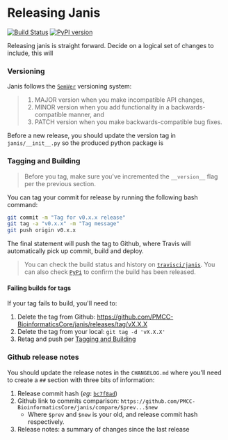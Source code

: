 # Releasing Janis

[![Build Status](https://travis-ci.org/PMCC-BioinformaticsCore/janis.svg?branch=master)](https://travis-ci.org/PMCC-BioinformaticsCore/janis) [![PyPI version](https://badge.fury.io/py/janis-pipelines.svg)](https://badge.fury.io/py/janis-pipelines)

Releasing janis is straight forward. Decide on a logical set of changes to include, this will 

### Versioning

Janis follows the  [`SemVer`](https://semver.org) versioning system:

> 1.  MAJOR version when you make incompatible API changes,
> 2.  MINOR version when you add functionality in a backwards-compatible manner, and
> 3.  PATCH version when you make backwards-compatible bug fixes.

Before a new release, you should update the version tag in `janis/__init__.py` so the produced python package is 

### Tagging and Building

> Before you tag, make sure you've incremented the `__version__` flag per the previous section. 

You can tag your commit for release by running the following bash command:
```bash
git commit -m "Tag for v0.x.x release"  
git tag -a "v0.x.x" -m "Tag message"  
git push origin v0.x.x
```

The final statement will push the tag to Github, where Travis will automatically pick up commit, build and deploy.

> You can check the build status and history on [`travisci/janis`](https://travis-ci.org/PMCC-BioinformaticsCore/janis).
> You can also check [`PyPi`](https://pypi.org/project/janis-pipelines/) to confirm the build has been released.

#### Failing builds for tags

If your tag fails to build, you'll need to:
1. Delete the tag from Github: https://github.com/PMCC-BioinformaticsCore/janis/releases/tag/vX.X.X
2. Delete the tag from your local: `git tag -d 'vX.X.X'`
3. Retag and push per [Tagging and Building](#tagging-and-building)

### Github release notes

You should update the release notes in the `CHANGELOG.md` where you'll need to create a `##` section with three bits of information:

1.  Release commit hash (_eg_: [`bc7f8ad`](https://github.com/PMCC-BioinformaticsCore/janis/commit/bc7f8ad6635c20a8f28788657e8963c2d9ff198e`))
2. Github link to commits comparison: `https://github.com/PMCC-BioinformaticsCore/janis/compare/$prev...$new`
	- Where `$prev` and `$new` is your old, and release commit hash respectively.
3. Release notes: a summary of changes since the last release
